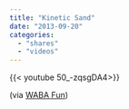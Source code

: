 ```yaml
---
title: "Kinetic Sand"
date: "2013-09-20"
categories:
  - "shares"
  - "videos"
---
```


<div style="width: 70vw;">{{< youtube 50_-zqsgDA4>}}</div>

(via [WABA Fun](http://www.youtube.com/watch?v=50_-zqsgDA4))
